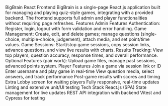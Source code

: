 BigBrain React Frontend
BigBrain is a single-page React.js application built for managing and playing quiz-style games, integrating with a provided backend. The frontend supports full admin and player functionalities without requiring page refreshes.
Features
Admin Features
Authentication: Register, login, logout with form validation and error handling.
Game Management: Create, edit, and delete games; manage questions (single-choice, multiple-choice, judgement), attach media, and set point/time values.
Game Sessions: Start/stop game sessions, copy session links, advance questions, and view live results with charts.
Results Tracking: View top players, question accuracy, response times, and overall performance.
Optional Features (pair work): Upload game files, manage past sessions, advanced points system.
Player Features
Join a game via session link or ID
Enter username and play game in real-time
View question media, select answers, and track performance
Post-game results with scores and timing
Extra
Lobby screen for waiting players
Fully responsive, real-time updates
Linting and extensive unit/UI testing
Tech Stack
React.js (SPA)
State management for live updates
REST API integration with backend
Vitest and Cypress for testing
